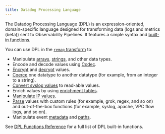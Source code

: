 ```yaml
---
title: Datadog Processing Language
---
```


The Datadog Processing Language (DPL) is an expression-oriented, domain-specific language designed for transforming data (logs and metrics (beta)) sent to Observability Pipelines. It features a simple syntax and [built-in functions][1].

You can use DPL in the [`remap` transform][2] to:

- Manipulate [arrays][3], [strings][4], and other data types.
- Encode and decode values using [Codec][5].
- [Encrypt][6] and [decrypt][7] values.
- [Coerce][8] one datatype to another datatype (for example, from an integer to a string).
- [Convert syslog values][9] to read-able values.
- Enrich values by using [enrichment tables][10].
- [Manipulate IP values][11].
- [Parse][12] values with custom rules (for example, grok, regex, and so on) and out-of-the-box functions (for example, syslog, apache, VPC flow logs, and so on).
- Manipulate event [metadata][13] and [paths][14].

See [DPL Functions Reference][1] for a full list of DPL built-in functions.

[1]: /observability_pipelines/reference/processing_language/functions/
[2]: /observability_pipelines/reference/transforms/#remap
[3]: /observability_pipelines/reference/processing_language/functions/#array
[4]: /observability_pipelines/reference/processing_language/functions/#string
[5]: /observability_pipelines/reference/processing_language/functions/#codec
[6]: /observability_pipelines/reference/processing_language/functions/#encrypt
[7]: /observability_pipelines/reference/processing_language/functions/#decrypt
[8]: /observability_pipelines/reference/processing_language/functions/#coerce
[9]: /observability_pipelines/reference/processing_language/functions/#convert
[10]: /observability_pipelines/reference/processing_language/functions/#enrichment
[11]: /observability_pipelines/reference/processing_language/functions/#ip
[12]: /observability_pipelines/reference/processing_language/functions/#parse
[13]: /observability_pipelines/reference/processing_language/functions/#event
[14]: /observability_pipelines/reference/processing_language/functions/#path
